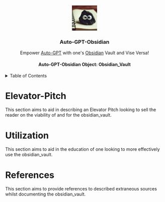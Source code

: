 <br/>
<div align="center">
      <img src="docs/assets/logoautogptobsidian.png" alt="Logo" width="80" height="80">
<h3 align="center">Auto-GPT-Obsidian</h3>
  <p align="center">
    Empower <a href="https://github.com/Significant-Gravitas/Auto-GPT">Auto-GPT</a> with one's <a href="https://obsidian.md/">Obsidian</a> Vault and Vise Versa!
  </p>
</div>

<h4 align="center"> <a hef="https://github.com/conneroisu/Auto-GPT-Obsidian/tree/master/docs/objects/objects.md" >Auto-GPT-Obsidian Object: </a> Obsidian_Vault </h4>
<!-- TABLE OF CONTENTS -->
<details>
  <summary>Table of Contents</summary>
  <ol>
    <li><a href="#roadmap">Introduction</a></li>
    <li><a href="#elevator-pitch">Introduction</a></li>
    <li><a href="#utilization">Utilization</a></li>
    <li><a href="#references">Commands</a></li>
  </ol>

</details>

# Elevator-Pitch 
This section aims to aid in describing an Elevator Pitch looking to sell the reader on the viability of and for the obsidian_vault.

# Utilization
This section aims to aid in the education of one looking to more effectively use the obsidian_vault.

# References 
This section aims to provide references to described extraneous sources whilst documenting the obsidian_vault.
